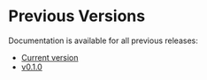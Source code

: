# Previous Versions

Documentation is available for all previous releases:

* [Current version](../current/)
* [v0.1.0](../v/0.1.0/)

